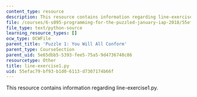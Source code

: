 ```yaml
---
content_type: resource
description: This resource contains information regarding line-exercise1.py.
file: /courses/6-s095-programming-for-the-puzzled-january-iap-2018/55efac79bf93b1d06113d7307174b66f_line-exercise1.py
file_type: text/python-source
learning_resource_types: []
ocw_type: OCWFile
parent_title: 'Puzzle 1: You Will All Conform'
parent_type: CourseSection
parent_uid: 5e65dbb5-5393-fee5-75a5-9d4736748c86
resourcetype: Other
title: line-exercise1.py
uid: 55efac79-bf93-b1d0-6113-d7307174b66f
---
```

This resource contains information regarding line-exercise1.py.

